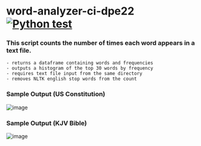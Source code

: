 # word-analyzer-ci-dpe22  [![Python test](https://github.com/EC530/word-analyzer-ci-dpe22/actions/workflows/python-test.yml/badge.svg)](https://github.com/EC530/word-analyzer-ci-dpe22/actions/workflows/python-test.yml)

### This script counts the number of times each word appears in a text file.
    - returns a dataframe containing words and frequencies
    - outputs a histogram of the top 30 words by frequency
    - requires text file input from the same directory
    - removes NLTK english stop words from the count

### Sample Output (US Constitution)
![image](https://user-images.githubusercontent.com/74585697/151681831-97b8bc03-1d37-447c-bbd8-87a8e7919f63.png)

### Sample Output (KJV Bible)
![image](https://user-images.githubusercontent.com/74585697/151681835-dfe22fe4-7c62-426f-93b7-23e8e2b5ccd9.png)
